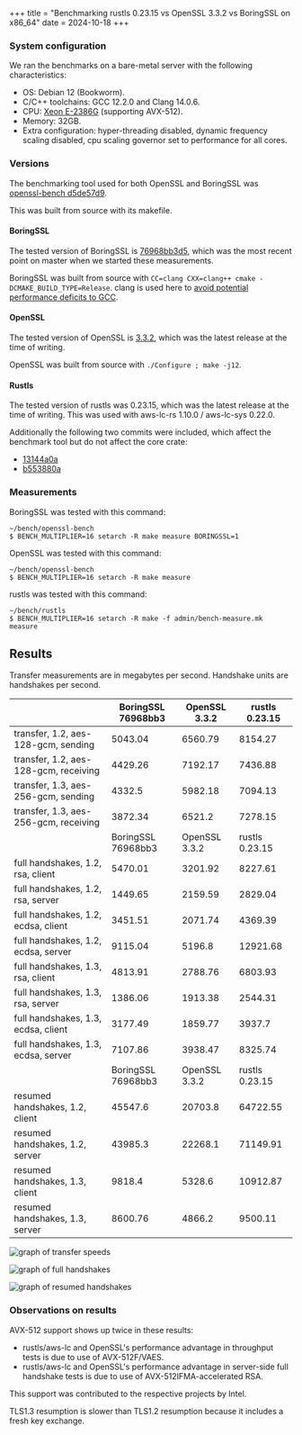 +++
title = "Benchmarking rustls 0.23.15 vs OpenSSL 3.3.2 vs BoringSSL on x86_64"
date = 2024-10-18
+++

### System configuration

We ran the benchmarks on a bare-metal server with the following characteristics:

- OS: Debian 12 (Bookworm).
- C/C++ toolchains: GCC 12.2.0 and Clang 14.0.6.
- CPU: [Xeon E-2386G](https://www.intel.com/content/www/us/en/products/sku/214806/intel-xeon-e2386g-processor-12m-cache-3-50-ghz/specifications.html) (supporting AVX-512).
- Memory: 32GB.
- Extra configuration: hyper-threading disabled, dynamic frequency scaling disabled, cpu scaling
  governor set to performance for all cores.

### Versions
The benchmarking tool used for both OpenSSL and BoringSSL was [openssl-bench d5de57d9](https://github.com/ctz/openssl-bench/tree/d5de57d92d483169cabf8ec22c351fe3819ba656).

This was built from source with its makefile.

#### BoringSSL
The tested version of BoringSSL is [76968bb3d5](https://github.com/google/boringssl/tree/76968bb3d5), which was the most recent point on master
when we started these measurements.

BoringSSL was built from source with `CC=clang CXX=clang++ cmake -DCMAKE_BUILD_TYPE=Release`.
clang is used here to [avoid potential performance deficits to GCC](https://issues.chromium.org/issues/42290529).

#### OpenSSL
The tested version of OpenSSL is [3.3.2](https://github.com/openssl/openssl/tree/openssl-3.3.2), which was the latest release at the time of writing.

OpenSSL was built from source with `./Configure ; make -j12`.

#### Rustls
The tested version of rustls was 0.23.15, which was the latest release at the time of writing.
This was used with aws-lc-rs 1.10.0 / aws-lc-sys 0.22.0.

Additionally the following two commits were included, which affect the benchmark tool but do not affect the core crate:

- [13144a0a](https://github.com/rustls/rustls/commit/13144a0aa391bbec55aa92ee020e88c2bb8c3ea8)
- [b553880a](https://github.com/rustls/rustls/commit/b553880a5f5caf58bbd2c43e4031e8c55d6da486)

### Measurements

BoringSSL was tested with this command:

```shell
~/bench/openssl-bench
$ BENCH_MULTIPLIER=16 setarch -R make measure BORINGSSL=1
```

OpenSSL was tested with this command:

```shell
~/bench/openssl-bench
$ BENCH_MULTIPLIER=16 setarch -R make measure
```

rustls was tested with this command:

```shell
~/bench/rustls
$ BENCH_MULTIPLIER=16 setarch -R make -f admin/bench-measure.mk measure
```

## Results

Transfer measurements are in megabytes per second.
Handshake units are handshakes per second.

|  | BoringSSL 76968bb3 | OpenSSL 3.3.2 | rustls 0.23.15 |
| -- | -- | -- | -- |
transfer, 1.2, aes-128-gcm, sending | 5043.04 | 6560.79 | 8154.27
transfer, 1.2, aes-128-gcm, receiving | 4429.26 | 7192.17 | 7436.88
transfer, 1.3, aes-256-gcm, sending | 4332.5 | 5982.18 | 7094.13
transfer, 1.3, aes-256-gcm, receiving | 3872.34 | 6521.2 | 7278.15
|  | BoringSSL 76968bb3 | OpenSSL 3.3.2 | rustls 0.23.15 |
full handshakes, 1.2, rsa, client | 5470.01 | 3201.92 | 8227.61
full handshakes, 1.2, rsa, server | 1449.65 | 2159.59 | 2829.04
full handshakes, 1.2, ecdsa, client | 3451.51 | 2071.74 | 4369.39
full handshakes, 1.2, ecdsa, server | 9115.04 | 5196.8 | 12921.68
full handshakes, 1.3, rsa, client | 4813.91 | 2788.76 | 6803.93
full handshakes, 1.3, rsa, server | 1386.06 | 1913.38 | 2544.31
full handshakes, 1.3, ecdsa, client | 3177.49 | 1859.77 | 3937.7
full handshakes, 1.3, ecdsa, server | 7107.86 | 3938.47 | 8325.74
|  | BoringSSL 76968bb3 | OpenSSL 3.3.2 | rustls 0.23.15 |
resumed handshakes, 1.2, client | 45547.6 | 20703.8 | 64722.55
resumed handshakes, 1.2, server | 43985.3 | 22268.1 | 71149.91
resumed handshakes, 1.3, client | 9818.4 | 5328.6 | 10912.87
resumed handshakes, 1.3, server | 8600.76 | 4866.2 | 9500.11

![graph of transfer speeds](/2024-10-18-transfer.png)

![graph of full handshakes](/2024-10-18-full-handshake.png)

![graph of resumed handshakes](/2024-10-18-resumed-handshake.png)


### Observations on results

AVX-512 support shows up twice in these results:

- rustls/aws-lc and OpenSSL's performance advantage in throughput tests is due to use of AVX-512F/VAES.
- rustls/aws-lc and OpenSSL's performance advantage in server-side full handshake tests is due to use of AVX-512IFMA-accelerated RSA.

This support was contributed to the respective projects by Intel.

TLS1.3 resumption is slower than TLS1.2 resumption because it includes a fresh key exchange.

